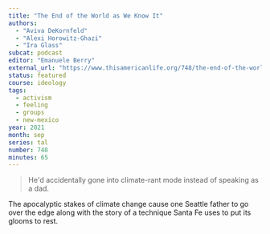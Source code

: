 ```yaml
---
title: "The End of the World as We Know It"
authors:
  - "Aviva DeKornfeld"
  - "Alexi Horowitz-Ghazi"
  - "Ira Glass"
subcat: podcast
editor: "Emanuele Berry"
external_url: "https://www.thisamericanlife.org/748/the-end-of-the-world-as-we-know-it"
status: featured
course: ideology
tags:
  - activism
  - feeling
  - groups
  - new-mexico
year: 2021
month: sep
series: tal
number: 748
minutes: 65
---
```


> He'd accidentally gone into climate-rant mode instead of speaking as a dad.

The apocalyptic stakes of climate change cause one Seattle father to go over the edge along with the story of a technique Santa Fe uses to put its glooms to rest.

